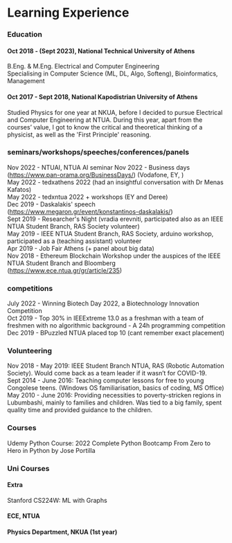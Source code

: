 # Learning Experience
### Education
#### Oct 2018 - (Sept 2023), National Technical University of Athens
B.Eng. & M.Eng. Electrical and Computer Engineering  
Specialising in Computer Science (ML, DL, Algo, Softeng), Bioinformatics, Management  

#### Oct 2017 - Sept 2018, National Kapodistrian University of Athens
Studied Physics for one year at NKUA, before I decided to pursue Electrical and Computer Engineering at NTUA. During this year, apart from the courses’ value, I got to know the critical and theoretical thinking of a physicist, as well as the 'First Principle' reasoning.

### seminars/workshops/speeches/conferences/panels
Nov 2022 - NTUAI, NTUA AI seminar
Nov 2022 - Business days (https://www.pan-orama.org/BusinessDays/) (Vodafone, EY, )   
May 2022 - tedxathens 2022 (had an insightful conversation with Dr Menas Kafatos)  
May 2022 - tedxntua 2022 + workshops (EY and Deree)   
Dec 2019 - Daskalakis' speech (https://www.megaron.gr/event/konstantinos-daskalakis/)    
Sept 2019 - Researcher's Night (vradia erevniti, participated also as an ΙΕΕΕ NTUA Student Branch, RAS Society volunteer)  
May 2019 - ΙΕΕΕ NTUA Student Branch, RAS Society, arduino workshop, participated as a (teaching assistant) volunteer  
Apr 2019 - Job Fair Athens (+ panel about big data)  
Nov 2018 - Ethereum Blockchain Workshop under the auspices of the IEEE NTUA Student Branch and Bloomberg (https://www.ece.ntua.gr/gr/article/235)  

### competitions
July 2022 - Winning Biotech Day 2022, a Biotechnology Innovation Competition  
Oct 2019 - Top 30% in IEEExtreme 13.0 as a freshman with a team of freshmen with no algorithmic background - A 24h programming competition  
Dec 2019 - BPuzzled NTUA placed top 10 (cant remember exact placement)  

### Volunteering
Nov 2018 - May 2019: IEEE Student Branch NTUA, RAS (Robotic Automation Society). Would come back as a team leader if it wasn’t for COVID-19.  
Sept 2014 - June 2016: Teaching computer lessons for free to young Congolese teens. (Windows OS familiarisation, basics of coding, MS Office)  
May 2010 - June 2016: Providing necessities to poverty-stricken regions in Lubumbashi, mainly to families and children. Was tied to a big family, spent quality time and provided guidance to the children.   

### Courses
Udemy Python Course: 2022 Complete Python Bootcamp From Zero to Hero in Python by Jose Portilla

### Uni Courses
#### Extra
Stanford CS224W: ML with Graphs 
#### ECE, NTUA

#### Physics Department, NKUA (1st year)
